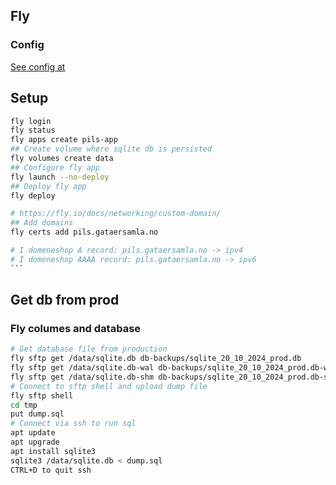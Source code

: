 ## Fly

### Config

[See config at](https://fly.io/docs/reference/configuration/)

## Setup

````bash
fly login
fly status
fly apps create pils-app
## Create volume where sqlite db is persisted
fly volumes create data
## Configure fly app
fly launch --no-deploy
## Deploy fly app
fly deploy

# https://fly.io/docs/networking/custom-domain/
## Add domains
fly certs add pils.gataersamla.no

# I domeneshop A record: pils.gataersamla.no -> ipv4
# I domeneshop AAAA record: pils.gataersamla.no -> ipv6
```
````

## Get db from prod

### Fly columes and database

```bash
# Get database file from production
fly sftp get /data/sqlite.db db-backups/sqlite_20_10_2024_prod.db
fly sftp get /data/sqlite.db-wal db-backups/sqlite_20_10_2024_prod.db-wal
fly sftp get /data/sqlite.db-shm db-backups/sqlite_20_10_2024_prod.db-shm
# Connect to sftp shell and upload dump file
fly sftp shell
cd tmp
put dump.sql
# Connect via ssh to run sql
apt update
apt upgrade
apt install sqlite3
sqlite3 /data/sqlite.db < dump.sql
CTRL+D to quit ssh
```
